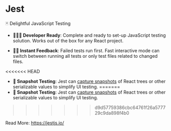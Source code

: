 # Jest

🃏 Delightful JavaScript Testing

- **👩🏻‍💻 Developer Ready**: Complete and ready to set-up JavaScript testing solution. Works out of the box for any React project.

- **🏃🏽 Instant Feedback**: Failed tests run first. Fast interactive mode can switch between running all tests or only test files related to changed files.

<<<<<<< HEAD
- **📸 Snapshot Testing**: Jest can [capture snapshots](https://jestjs.io/docs/snapshot-testing.html) of React trees or other serializable values to simplify UI testing.
=======
- **📸 Snapshot Testing**: Jest can [capture snapshots](https://jestjs.io/docs/snapshot-testing) of React trees or other serializable values to simplify UI testing.
>>>>>>> d9d57759386cbc64761f26a577729c9da898f4b0

Read More: https://jestjs.io/
